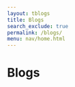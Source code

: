 ```yaml
---
layout: tblogs
title: Blogs
search_exclude: true
permalink: /blogs/
menu: nav/home.html
--- 
```

<h1 class="text-6xl font-extrabold pl-[32rem]">Blogs</h1>
